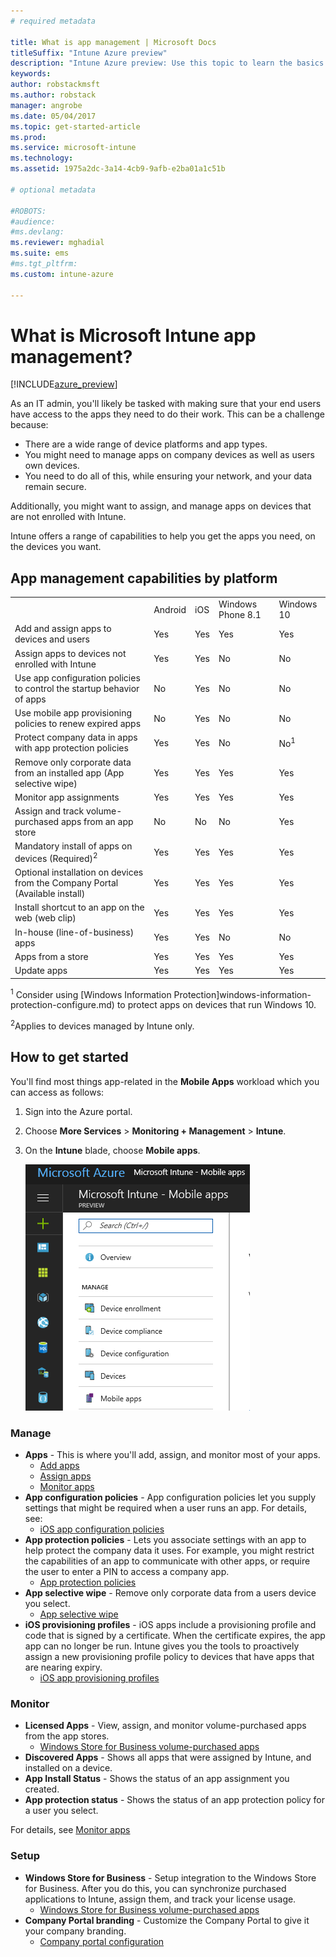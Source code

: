 ```yaml
---
# required metadata

title: What is app management | Microsoft Docs
titleSuffix: "Intune Azure preview"
description: "Intune Azure preview: Use this topic to learn the basics about app management with Microsoft Intune"
keywords:
author: robstackmsft
ms.author: robstack
manager: angrobe
ms.date: 05/04/2017
ms.topic: get-started-article
ms.prod:
ms.service: microsoft-intune
ms.technology:
ms.assetid: 1975a2dc-3a14-4cb9-9afb-e2ba01a1c51b

# optional metadata

#ROBOTS:
#audience:
#ms.devlang:
ms.reviewer: mghadial
ms.suite: ems
#ms.tgt_pltfrm:
ms.custom: intune-azure

---
```


# What is Microsoft Intune app management?


[!INCLUDE[azure_preview](./includes/azure_preview.md)]


As an IT admin, you'll likely be tasked with making sure that your end users have access to the apps they need to do their work. This can be a challenge because:
- There are a wide range of device platforms and app types.
- You might need to manage apps on company devices as well as users own devices.
- You need to do all of this, while ensuring your network, and your data remain secure.

Additionally, you might want to assign, and manage apps on devices that are not enrolled with Intune.

Intune offers a range of capabilities to help you get the apps you need, on the devices you want.

## App management capabilities by platform

||||||
|-|-|-|-|-|
|&nbsp; |Android|iOS|Windows Phone 8.1|Windows 10|
|Add and assign apps to devices and users|Yes|Yes|Yes|Yes|
|Assign apps to devices not enrolled with Intune|Yes|Yes|No|No|
|Use app configuration policies to control the startup behavior of apps|No|Yes|No|No|
|Use mobile app provisioning policies to renew expired apps|No|Yes|No|No|
|Protect company data in apps with app protection policies|Yes|Yes|No|No<sup>1</sup>|
|Remove only corporate data from an installed app (App selective wipe)|Yes|Yes|Yes|Yes|
|Monitor app assignments|Yes|Yes|Yes|Yes|
|Assign and track volume-purchased apps from an app store|No|No|No|Yes|
|Mandatory install of apps on devices (Required)<sup>2</sup>|Yes|Yes|Yes|Yes|
|Optional installation on devices from the Company Portal (Available install)|Yes|Yes|Yes|Yes|
|Install shortcut to an app on the web (web clip)|Yes|Yes|Yes|Yes|
|In-house (line-of-business) apps|Yes|Yes|No|No|
|Apps from a store|Yes|Yes|Yes|Yes|
|Update apps|Yes|Yes|Yes|Yes|

<sup>1</sup> Consider using [Windows Information Protection]windows-information-protection-configure.md) to protect apps on devices that run Windows 10.

<sup>2</sup>Applies to devices managed by Intune only.


## How to get started

You'll find most things app-related in the **Mobile Apps** workload which you can access as follows:

1. Sign into the Azure portal.
2. Choose **More Services** > **Monitoring + Management** > **Intune**.
3. On the **Intune** blade, choose **Mobile apps**.

	![The Mobile Apps workload](./media/apps-workload.png)

### Manage
- **Apps** - This is where you'll add, assign, and monitor most of your apps.
	- [Add apps](apps-add.md)
	- [Assign apps](apps-deploy.md)
	- [Monitor apps](apps-monitor.md)
- **App configuration policies** - App configuration policies let you supply settings that might be required when a user runs an app. For details, see:
	- [iOS app configuration policies](app-configuration-policies-use-ios.md)
- **App protection policies** - Lets you associate settings with an app to help protect the company data it uses. For example, you might restrict the capabilities of an app to communicate with other apps, or require the user to enter a PIN to access a company app.
	- [App protection policies](app-protection-policies.md)
- **App selective wipe** - Remove only corporate data from a users device you select.
	- [App selective wipe](apps-selective-wipe.md)
- **iOS provisioning profiles** - iOS apps include a provisioning profile and code that is signed by a certificate. When the certificate expires, the app app can no longer be run. Intune gives you the tools to proactively assign a new provisioning profile policy to devices that have apps that are nearing expiry.
	- [iOS app provisioning profiles](app-provisioning-profile-ios.md)

### Monitor
- **Licensed Apps** - View, assign, and monitor volume-purchased apps from the app stores.
	- [Windows Store for Business volume-purchased apps](windows-store-for-business.md)
- **Discovered Apps** - Shows all apps that were assigned by Intune, and installed on a device.
- **App Install Status** - Shows the status of an app assignment you created.
- **App protection status** - Shows the status of an app protection policy for a user you select.

For details, see [Monitor apps](apps-monitor.md)

### Setup
<!--- **iOS VPP Tokens**
	- [iOS volume-purchased apps](vpp-apps-ios.md) --->
- **Windows Store for Business** - Setup integration to the Windows Store for Business. After you do this, you can synchronize purchased applications to Intune, assign them, and track your license usage.
	- [Windows Store for Business volume-purchased apps](windows-store-for-business.md)
- **Company Portal branding** - Customize the Company Portal to give it your company branding.
	- [Company portal configuration](company-portal-app.md)
